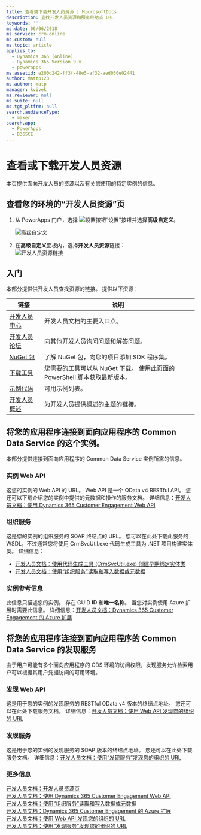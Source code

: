 ```yaml
---
title: 查看或下载开发人员资源 | MicrosoftDocs
description: 查找开发人员资源和服务终结点 URL
keywords: ''
ms.date: 06/06/2018
ms.service: crm-online
ms.custom: null
ms.topic: article
applies_to:
  - Dynamics 365 (online)
  - Dynamics 365 Version 9.x
  - powerapps
ms.assetid: e200d242-ff3f-48e5-af32-aed050e02441
author: Mattp123
ms.author: matp
manager: kvivek
ms.reviewer: null
ms.suite: null
ms.tgt_pltfrm: null
search.audienceType:
  - maker
search.app:
  - PowerApps
  - D365CE
---
```

<!-- TODO: The Developer Resources page have to be updated to match this page -->

# <a name="view-or-download-developer-resources"></a>查看或下载开发人员资源

本页提供面向开发人员的资源以及有关您使用的特定实例的信息。 

## <a name="view-the-developer-resources-page-for-your-environment"></a>查看您的环境的“开发人员资源”页

1. 从 PowerApps 门户，选择 ![设置按钮](../../administrator/media/settings-button-nav-bar.png)“设置”按钮并选择**高级自定义**。

    ![高级自定义](media/advanced-customizations-menu.png)

1. 在**高级自定义**面板内，选择**开发人员资源**链接：<br />![开发人员资源链接](media/developer-resources-link.png)

## <a name="getting-started"></a>入门 

本部分提供供开发人员查找资源的链接。 提供以下资源：


|链接 |说明|
|---------|---------|
|[开发人员中心](https://go.microsoft.com/fwlink/?LinkId=551006)|开发人员文档的主要入口点。|
|[开发人员论坛](https://go.microsoft.com/fwlink/?LinkId=550993)|向其他开发人员询问问题和解答问题。|
|[NuGet 包](https://go.microsoft.com/fwlink/?LinkId=550994)|了解 NuGet 包，向您的项目添加 SDK 程序集。|
|[下载工具](https://go.microsoft.com/fwlink/?LinkID=512122)|您需要的工具可以从 NuGet 下载。 使用此页面的 PowerShell 脚本获取最新版本。|
|[示例代码](https://go.microsoft.com/fwlink/?LinkId=553007)|可用示例列表。|
|[开发人员概述](https://go.microsoft.com/fwlink/?LinkId=550995)|为开发人员提供概述的主题的链接。|

<!-- TODO update 512122 to go to https://docs.microsoft.com/dynamics365/customer-engagement/developer/download-tools-nuget -->


## <a name="connect-your-apps-to-this-instance-of-common-data-service-for-apps"></a>将您的应用程序连接到面向应用程序的 Common Data Service 的这个实例。

本部分提供连接到面向应用程序的 Common Data Service 实例所需的信息。

### <a name="instance-web-api"></a>实例 Web API

这您的实例的 Web API 的 URL。 Web API 是一个 OData v4 RESTful API。 您还可以下载介绍您的实例中提供的元数据和操作的服务文档。 详细信息：[开发人员文档：使用 Dynamics 365 Customer Engagement Web API](/dynamics365/customer-engagement/developer/use-microsoft-dynamics-365-web-api)

### <a name="organization-service"></a>组织服务

这是您的实例的组织服务的 SOAP 终结点的 URL。
您可以在此处下载此服务的 WSDL，不过通常您将使用 CrmSvcUtil.exe 代码生成工具为 .NET 项目构建实体类。 详细信息： 
- [开发人员文档：使用代码生成工具 (CrmSvcUtil.exe) 创建早期绑定实体类](/dynamics365/customer-engagement/developer/org-service/create-early-bound-entity-classes-code-generation-tool)
- [开发人员文档：使用“组织服务”读取和写入数据或元数据](/dynamics365/customer-engagement/developer/org-service/use-organization-service-read-write-data-metadata)

### <a name="instance-reference-information"></a>实例参考信息

此信息只描述您的实例。 存在 GUID **ID** 和**唯一名称**。
当您对实例使用 Azure 扩展时需要此信息。
详细信息：[开发人员文档：Dynamics 365 Customer Engagement 的 Azure 扩展](/dynamics365/customer-engagement/developer/azure-extensions)

## <a name="connect-your-apps-to-the-common-data-service-for-apps-discovery-service"></a>将您的应用程序连接到面向应用程序的 Common Data Service 的发现服务

由于用户可能有多个面向应用程序的 CDS 环境的访问权限，发现服务允许检索用户可以根据其用户凭据访问的可用环境。

### <a name="discovery-web-api"></a>发现 Web API

这是用于您的实例的发现服务的 RESTful OData v4 版本的终结点地址。 您还可以在此处下载服务文档。
详细信息：[开发人员文档：使用 Web API 发现您的组织的 URL](/dynamics365/customer-engagement/developer/webapi/discover-url-organization-web-api)


### <a name="discovery-service"></a>发现服务

这是用于您的实例的发现服务的 SOAP 版本的终结点地址。 您还可以在此处下载服务文档。
详细信息：[开发人员文档：使用“发现服务”发现您的组织的 URL](/dynamics365/customer-engagement/developer/org-service/discover-url-organization-organization-service)
  
### <a name="more-information"></a>更多信息

[开发人员文档：开发人员资源页](/dynamics365/customer-engagement/developer/developer-resources-page)<br />
[开发人员文档：使用 Dynamics 365 Customer Engagement Web API](/dynamics365/customer-engagement/developer/use-microsoft-dynamics-365-web-api)<br />
[开发人员文档：使用“组织服务”读取和写入数据或元数据](/dynamics365/customer-engagement/developer/org-service/use-organization-service-read-write-data-metadata)<br />
[开发人员文档：Dynamics 365 Customer Engagement 的 Azure 扩展](/dynamics365/customer-engagement/developer/azure-extensions)<br />
[开发人员文档：使用 Web API 发现您的组织的 URL](/dynamics365/customer-engagement/developer/webapi/discover-url-organization-web-api)<br />
[开发人员文档：使用“发现服务”发现您的组织的 URL](/dynamics365/customer-engagement/developer/org-service/discover-url-organization-organization-service)
  

